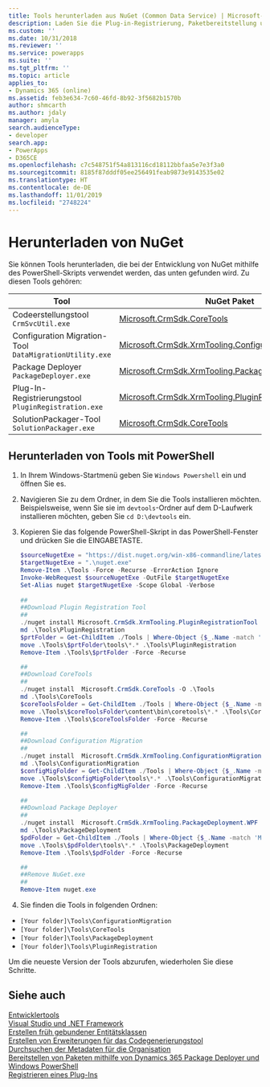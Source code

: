 ```yaml
---
title: Tools herunterladen aus NuGet (Common Data Service) | Microsoft-Dokumentation
description: Laden Sie die Plug-in-Registrierung, Paketbereitstellung und andere Kerntools von Nuget herunter.
ms.custom: ''
ms.date: 10/31/2018
ms.reviewer: ''
ms.service: powerapps
ms.suite: ''
ms.tgt_pltfrm: ''
ms.topic: article
applies_to:
- Dynamics 365 (online)
ms.assetid: feb3e634-7c60-46fd-8b92-3f5682b1570b
author: shmcarth
ms.author: jdaly
manager: amyla
search.audienceType:
- developer
search.app:
- PowerApps
- D365CE
ms.openlocfilehash: c7c548751f54a813116cd18112bbfaa5e7e3f3a0
ms.sourcegitcommit: 8185f87dddf05ee256491feab9873e9143535e02
ms.translationtype: HT
ms.contentlocale: de-DE
ms.lasthandoff: 11/01/2019
ms.locfileid: "2748224"
---
```

# <a name="download-tools-from-nuget"></a>Herunterladen von NuGet 

Sie können Tools herunterladen, die bei der Entwicklung von NuGet mithilfe des PowerShell-Skripts verwendet werden, das unten gefunden wird. Zu diesen Tools gehören:

|Tool|NuGet Paket|
|-|-|
|Codeerstellungstool `CrmSvcUtil.exe`|[Microsoft.CrmSdk.CoreTools](https://www.nuget.org/packages/Microsoft.CrmSdk.CoreTools)|
|Configuration Migration-Tool `DataMigrationUtility.exe`|[Microsoft.CrmSdk.XrmTooling.ConfigurationMigration.Wpf](https://www.nuget.org/packages/Microsoft.CrmSdk.XrmTooling.ConfigurationMigration.Wpf)|
|Package Deployer `PackageDeployer.exe`|[Microsoft.CrmSdk.XrmTooling.PackageDeployment.WPF](https://www.nuget.org/packages/Microsoft.CrmSdk.XrmTooling.PackageDeployment.Wpf)|
|Plug-In-Registrierungstool `PluginRegistration.exe` |[Microsoft.CrmSdk.XrmTooling.PluginRegistrationTool](https://www.nuget.org/packages/Microsoft.CrmSdk.XrmTooling.PluginRegistrationTool)|
|SolutionPackager-Tool `SolutionPackager.exe`|[Microsoft.CrmSdk.CoreTools](https://www.nuget.org/packages/Microsoft.CrmSdk.CoreTools)|

## <a name="download-tools-using-powershell"></a>Herunterladen von Tools mit PowerShell

1. In Ihrem Windows-Startmenü geben Sie `Windows Powershell` ein und öffnen Sie es.
1. Navigieren Sie zu dem Ordner, in dem Sie die Tools installieren möchten. Beispielsweise, wenn Sie sie im `devtools`-Ordner auf dem D-Laufwerk installieren möchten, geben Sie `cd D:\devtools` ein.
1. Kopieren Sie das folgende PowerShell-Skript in das PowerShell-Fenster und drücken Sie die EINGABETASTE.

    ```powershell
    $sourceNugetExe = "https://dist.nuget.org/win-x86-commandline/latest/nuget.exe"
    $targetNugetExe = ".\nuget.exe"
    Remove-Item .\Tools -Force -Recurse -ErrorAction Ignore
    Invoke-WebRequest $sourceNugetExe -OutFile $targetNugetExe
    Set-Alias nuget $targetNugetExe -Scope Global -Verbose
        
    ##
    ##Download Plugin Registration Tool
    ##
    ./nuget install Microsoft.CrmSdk.XrmTooling.PluginRegistrationTool -O .\Tools
    md .\Tools\PluginRegistration
    $prtFolder = Get-ChildItem ./Tools | Where-Object {$_.Name -match 'Microsoft.CrmSdk.XrmTooling.PluginRegistrationTool.'}
    move .\Tools\$prtFolder\tools\*.* .\Tools\PluginRegistration
    Remove-Item .\Tools\$prtFolder -Force -Recurse
    
    ##
    ##Download CoreTools
    ##
    ./nuget install  Microsoft.CrmSdk.CoreTools -O .\Tools
    md .\Tools\CoreTools
    $coreToolsFolder = Get-ChildItem ./Tools | Where-Object {$_.Name -match 'Microsoft.CrmSdk.CoreTools.'}
    move .\Tools\$coreToolsFolder\content\bin\coretools\*.* .\Tools\CoreTools
    Remove-Item .\Tools\$coreToolsFolder -Force -Recurse

    ##
    ##Download Configuration Migration
    ##
    ./nuget install  Microsoft.CrmSdk.XrmTooling.ConfigurationMigration.Wpf -O .\Tools
    md .\Tools\ConfigurationMigration
    $configMigFolder = Get-ChildItem ./Tools | Where-Object {$_.Name -match 'Microsoft.CrmSdk.XrmTooling.ConfigurationMigration.Wpf.'}
    move .\Tools\$configMigFolder\tools\*.* .\Tools\ConfigurationMigration
    Remove-Item .\Tools\$configMigFolder -Force -Recurse
    
    ##
    ##Download Package Deployer 
    ##
    ./nuget install  Microsoft.CrmSdk.XrmTooling.PackageDeployment.WPF -O .\Tools
    md .\Tools\PackageDeployment
    $pdFolder = Get-ChildItem ./Tools | Where-Object {$_.Name -match 'Microsoft.CrmSdk.XrmTooling.PackageDeployment.Wpf.'}
    move .\Tools\$pdFolder\tools\*.* .\Tools\PackageDeployment
    Remove-Item .\Tools\$pdFolder -Force -Recurse

    ##
    ##Remove NuGet.exe
    ##
    Remove-Item nuget.exe    
    ```

1. Sie finden die Tools in folgenden Ordnen:

- `[Your folder]\Tools\ConfigurationMigration`
- `[Your folder]\Tools\CoreTools`
- `[Your folder]\Tools\PackageDeployment`
- `[Your folder]\Tools\PluginRegistration`

Um die neueste Version der Tools abzurufen, wiederholen Sie diese Schritte.

## <a name="see-also"></a>Siehe auch

[Entwicklertools](developer-tools.md)<br />
[Visual Studio und .NET Framework](org-service/visual-studio-dot-net-framework.md)<br />
[Erstellen früh gebundener Entitätsklassen](/dynamics365/customer-engagement/developer/org-service/create-early-bound-entity-classes-code-generation-tool)<br />
[Erstellen von Erweiterungen für das Codegenerierungstool](org-service/extend-code-generation-tool.md)<br />
[Durchsuchen der Metadaten für die Organisation](browse-your-metadata.md)<br />
[Bereitstellen von Paketen mithilfe von Dynamics 365 Package Deployer und Windows PowerShell](/dynamics365/customer-engagement/admin/deploy-packages-using-package-deployer-windows-powershell)<br />
[Registrieren eines Plug-Ins](register-plug-in.md)<br />
